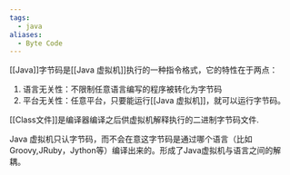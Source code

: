 ```yaml
---
tags:
  - java
aliases:
  - Byte Code
---
```

[[Java]]字节码是[[Java 虚拟机]]执行的一种指令格式，它的特性在于两点：
1. 语言无关性：不限制任意语言编写的程序被转化为字节码
2. 平台无关性：任意平台，只要能运行[[Java 虚拟机]]，就可以运行字节码。


[[Class文件]]是编译器编译之后供虚拟机解释执行的二进制字节码文件.

Java 虚拟机只认字节码，而不会在意这字节码是通过哪个语言（比如Groovy,JRuby，Jython等）编译出来的。形成了Java虚拟机与语言之间的解耦。

